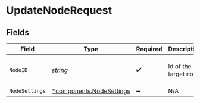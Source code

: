 # UpdateNodeRequest


## Fields

| Field                                                               | Type                                                                | Required                                                            | Description                                                         | Example                                                             |
| ------------------------------------------------------------------- | ------------------------------------------------------------------- | ------------------------------------------------------------------- | ------------------------------------------------------------------- | ------------------------------------------------------------------- |
| `NodeID`                                                            | *string*                                                            | :heavy_check_mark:                                                  | Id of the target node                                               | 9a1773c9-0889-40b6-be89-f6504443ac1b                                |
| `NodeSettings`                                                      | [*components.NodeSettings](../../models/components/nodesettings.md) | :heavy_minus_sign:                                                  | N/A                                                                 |                                                                     |